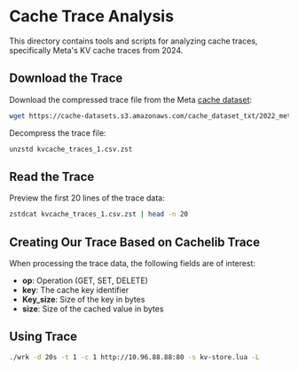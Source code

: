 # Cache Trace Analysis

This directory contains tools and scripts for analyzing cache traces, specifically Meta's KV cache traces from 2024.

## Download the Trace

Download the compressed trace file from the Meta [cache dataset](https://github.com/cacheMon/cache_dataset?tab=readme-ov-file#meta-key-value-cache-traces):

```bash
wget https://cache-datasets.s3.amazonaws.com/cache_dataset_txt/2022_metaKV/kvcache_202401/kvcache_traces_1.csv.zst
```

Decompress the trace file:

```bash
unzstd kvcache_traces_1.csv.zst
```

## Read the Trace

Preview the first 20 lines of the trace data:

```bash
zstdcat kvcache_traces_1.csv.zst | head -n 20
```

## Creating Our Trace Based on Cachelib Trace

When processing the trace data, the following fields are of interest:

- **op**: Operation (GET, SET, DELETE)
- **key**: The cache key identifier
- **Key_size**: Size of the key in bytes
- **size**: Size of the cached value in bytes


## Using Trace

```bash
./wrk -d 20s -t 1 -c 1 http://10.96.88.88:80 -s kv-store.lua -L
```